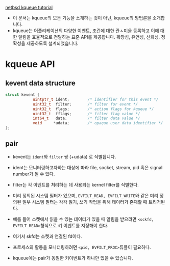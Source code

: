 [netbsd kqueue tutorial](https://wiki.netbsd.org/tutorials/kqueue_tutorial/)  

- 이 문서는 kqueue의 모든 기능을 소개하는 것이 아닌, kqueue의 방법론을 소개합니다.  
- kqueue는 어플리케이션의 다양한 이벤트, 조건에 대한 관ㅅ미을 등록하고 이에 대한 알림을 효율적으로 전달하는 표준 API를 제공합니다. 확장성, 유연성, 신뢰성, 정확성을 제공하도록 설계되었습니다.  


# kqueue API

## kevent data structure

```cpp
struct kevent {
            uintptr_t ident;        /* identifier for this event */
            uint32_t  filter;       /* filter for event */
            uint32_t  flags;        /* action flags for kqueue */
            uint32_t  fflags;       /* filter flag value */
            int64_t   data;         /* filter data value */
            void     *udata;        /* opaque user data identifier */
};
```

## pair

- kevent는 `ident`와 `filter` 쌍 (+udata) 로 식별됩니다.  
- ident는 모니터링하고자하는 대상에 따라 file, socket, stream, pid 혹은 signal number가 될 수 있다.
- filter는 각 이벤트를 처리하는 데 사용되는 kernel filter를 식별한다.
- 미리 정의된 시스템 필터가 있으며, `EVFILT_READ, EVFILT_WRITE`와 같은 미리 정의된 일부 시스템 필터는 각각 읽기, 쓰기 작업을 위해 데이터가 존재할 때 트리거된다.


- 예를 들어 소켓에서 읽을 수 있는 데이터가 있을 때 알림을 받으려면 `<sckfd, EVFILT_READ>`형식으로 키 이벤트를 지정해야 한다. 
- 여기서 skfd는 소켓과 연결된 fd이다. 

- 프로세스의 활동을 모니터링하려면 `<pid, EVFILT_PROC>`튜플이 필요하다. 
- kqueue에는 pair가 동일한 키이벤트가 하나만 있을 수 있습니다.

